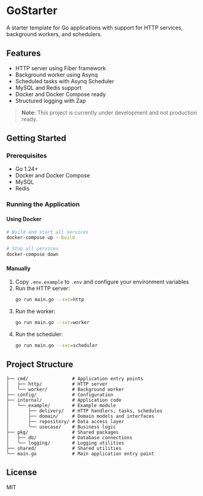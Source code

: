 # GoStarter

A starter template for Go applications with support for HTTP services, background workers, and schedulers.

## Features

- HTTP server using Fiber framework
- Background worker using Asynq
- Scheduled tasks with Asynq Scheduler
- MySQL and Redis support
- Docker and Docker Compose ready
- Structured logging with Zap

> **Note:** This project is currently under development and not production ready.

## Getting Started

### Prerequisites

- Go 1.24+
- Docker and Docker Compose
- MySQL
- Redis

### Running the Application

#### Using Docker

```bash
# Build and start all services
docker-compose up --build

# Stop all services
docker-compose down
```

#### Manually

1. Copy `.env.example` to `.env` and configure your environment variables
2. Run the HTTP server:
   ```bash
   go run main.go --svc=http
   ```
3. Run the worker:
   ```bash
   go run main.go --svc=worker
   ```
4. Run the scheduler:
   ```bash
   go run main.go --svc=scheduler
   ```

## Project Structure

```
├── cmd/                # Application entry points
│   ├── http/           # HTTP server
│   └── worker/         # Background worker
├── config/             # Configuration
├── internal/           # Application code
│   └── example/        # Example module
│       ├── delivery/   # HTTP handlers, tasks, schedules
│       ├── domain/     # Domain models and interfaces
│       ├── repository/ # Data access layer
│       └── usecase/    # Business logic
├── pkg/                # Shared packages
│   ├── db/             # Database connections
│   └── logging/        # Logging utilities
├── shared/             # Shared utilities
└── main.go             # Main application entry point
```

## License

MIT
